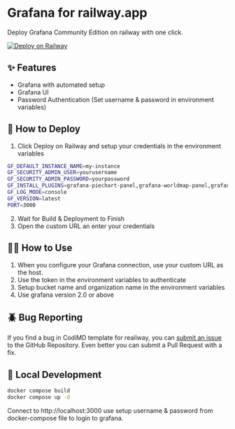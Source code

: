 # Grafana for railway.app

Deploy Grafana  Community Edition on railway with one click.

[![Deploy on Railway](https://railway.app/button.svg)](https://railway.app/template/anURAt?referralCode=2_sIT9)

## ✨ Features

* Grafana with automated setup
* Grafana UI
* Password Authentication (Set username & password in environment variables)

## 🐍 How to Deploy

1. Click Deploy on Railway and setup your credentials in the environment variables

```bash
GF_DEFAULT_INSTANCE_NAME=my-instance
GF_SECURITY_ADMIN_USER=yourusername
GF_SECURITY_ADMIN_PASSWORD=yourpassword
GF_INSTALL_PLUGINS=grafana-piechart-panel,grafana-worldmap-panel,grafana-clock-panel,grafana-simple-json-datasource
GF_LOG_MODE=console
GF_VERSION=latest
PORT=3000
```

2. Wait for Build & Deployment to Finish
3. Open the custom URL an enter your credentials

## 👩‍💻 How to Use

1. When you configure your Grafana connection, use your custom URL as the host.
2. Use the token in the environment variables to authenticate
3. Setup bucket name and organization name in the environment variables
4. Use grafana version 2.0 or above

## 🪲 Bug Reporting

If you find a bug in CodiMD template for reailway, you can [submit an issue](https://github.com/vergissberlin/railwayhttps://github.com/vergissberlin/railwayapp-codimd/issues/new) to the GitHub Repository. Even better you can submit a Pull Request with a fix.

## 🐳  Local Development

```bash
docker compose build
docker compose up -d
```

Connect to http://localhost:3000 use setup username & password from docker-compose file to login to grafana.
